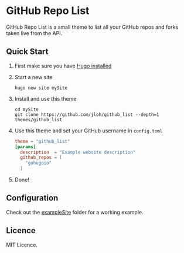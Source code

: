 # GitHub Repo List

GitHub Repo List is a small theme to list all your GitHub repos and forks taken live from the API.

## Quick Start

1. First make sure you have [Hugo installed](https://gohugo.io/getting-started/installing/)
1. Start a new site

    ```
    hugo new site mySite
    ```

1. Install and use this theme

    ```
    cd mySite
    git clone https://github.com/jloh/github_list --depth=1 themes/github_list
    ```

1. Use this theme and set your GitHub username in `config.toml`

    ```toml
    theme = "github_list"
    [params]
      description  = "Example website description"
      github_repos = [
        "gohugoio"
      ]
    ```

1. Done!


## Configuration

Check out the [exampleSite](./exampleSite) folder for a working example.

## Licence

MIT Licence.

